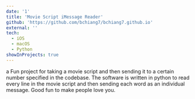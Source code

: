 ```yaml
---
date: '1'
title: 'Movie Script iMessage Reader'
github: 'https://github.com/bchiang7/bchiang7.github.io'
external: ''
tech:
  - iOS
  - macOS
  - Python
showInProjects: true
---
```


a Fun project for taking a movie script and then sending it to a certain number specified in the codebase. The software is written in python to read every line 
in the movie script and then sending each word as an individual message. Good fun to make people love you.
